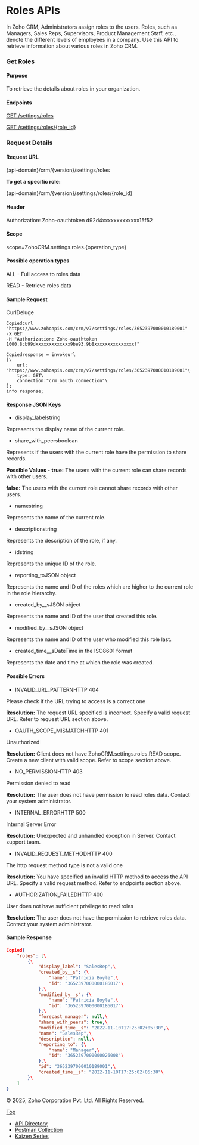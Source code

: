 
# Roles APIs

In Zoho CRM, Administrators assign roles to the users. Roles, such as Managers, Sales Reps, Supervisors, Product Management Staff, etc., denote the different levels of employees in a company. Use this API to retrieve information about various roles in Zoho CRM.

### Get Roles

#### Purpose

To retrieve the details about roles in your organization.

#### Endpoints

[GET /settings/roles](https://www.zoho.com/crm/developer/docs/api/v7/get-roles.html)

[GET /settings/roles/{role\_id}](https://www.zoho.com/crm/developer/docs/api/v7/get-roles.html)

### Request Details

#### Request URL

{api-domain}/crm/{version}/settings/roles

**To get a specific role:**

{api-domain}/crm/{version}/settings/roles/{role\_id}

#### Header

Authorization: Zoho-oauthtoken d92d4xxxxxxxxxxxxx15f52

#### Scope

scope=ZohoCRM.settings.roles.{operation\_type}

#### Possible operation types

ALL - Full access to roles data

READ - Retrieve roles data

#### Sample Request

CurlDeluge

``` curl
Copiedcurl "https://www.zohoapis.com/crm/v7/settings/roles/3652397000010189001"
-X GET
-H "Authorization: Zoho-oauthtoken 1000.8cb99dxxxxxxxxxxxxx9be93.9b8xxxxxxxxxxxxxxxf"
```

``` deluge
Copiedresponse = invokeurl
[\
	url: "https://www.zohoapis.com/crm/v7/settings/roles/3652397000010189001"\
	type: GET\
	connection:"crm_oauth_connection"\
];
info response;
```

#### Response JSON Keys

- display\_labelstring



Represents the display name of the current role.

- share\_with\_peersboolean



Represents if the users with the current role have the permission to share records.

**Possible Values -** **true:** The users with the current role can share records with other users.

**false:** The users with the current role cannot share records with other users.

- namestring



Represents the name of the current role.

- descriptionstring



Represents the description of the role, if any.

- idstring



Represents the unique ID of the role.

- reporting\_toJSON object



Represents the name and ID of the roles which are higher to the current role in the role hierarchy.

- created\_by\_\_sJSON object



Represents the name and ID of the user that created this role.

- modified\_by\_\_sJSON object



Represents the name and ID of the user who modified this role last.

- created\_time\_\_sDateTime in the ISO8601 format



Represents the date and time at which the role was created.


#### Possible Errors

- INVALID\_URL\_PATTERNHTTP 404



Please check if the URL trying to access is a correct one

**Resolution:** The request URL specified is incorrect. Specify a valid request URL. Refer to request URL section above.

- OAUTH\_SCOPE\_MISMATCHHTTP 401



Unauthorized

**Resolution:** Client does not have ZohoCRM.settings.roles.READ scope. Create a new client with valid scope. Refer to scope section above.

- NO\_PERMISSIONHTTP 403



Permission denied to read

**Resolution:** The user does not have permission to read roles data. Contact your system administrator.

- INTERNAL\_ERRORHTTP 500



Internal Server Error

**Resolution:** Unexpected and unhandled exception in Server. Contact support team.

- INVALID\_REQUEST\_METHODHTTP 400



The http request method type is not a valid one

**Resolution:** You have specified an invalid HTTP method to access the API URL. Specify a valid request method. Refer to endpoints section above.

- AUTHORIZATION\_FAILEDHTTP 400



User does not have sufficient privilege to read roles

**Resolution:** The user does not have the permission to retrieve roles data. Contact your system administrator.


#### Sample Response

``` json
Copied{
    "roles": [\
        {\
            "display_label": "SalesRep",\
            "created_by__s": {\
                "name": "Patricia Boyle",\
                "id": "3652397000000186017"\
            },\
            "modified_by__s": {\
                "name": "Patricia Boyle",\
                "id": "3652397000000186017"\
            },\
            "forecast_manager": null,\
            "share_with_peers": true,\
            "modified_time__s": "2022-11-10T17:25:02+05:30",\
            "name": "SalesRep",\
            "description": null,\
            "reporting_to": {\
                "name": "Manager",\
                "id": "3652397000000026008"\
            },\
            "id": "3652397000010189001",\
            "created_time__s": "2022-11-10T17:25:02+05:30"\
        }\
    ]
}
```

© 2025, Zoho Corporation Pvt. Ltd. All Rights Reserved.

[Top](https://www.zoho.com/crm/developer/docs/api/v7/get-roles.html#top)

- [API Directory](https://www.zoho.com/crm/developer/docs/api-directory.html?source_from=qlink_)
- [Postman Collection](https://www.postman.com/zohocrmdevelopers/workspace/zoho-crm-developers/overview?source_from=qlink_)
- [Kaizen Series](https://www.zoho.com/crm/developer/docs/kaizen-series-directory.html?source_from=qlink_)